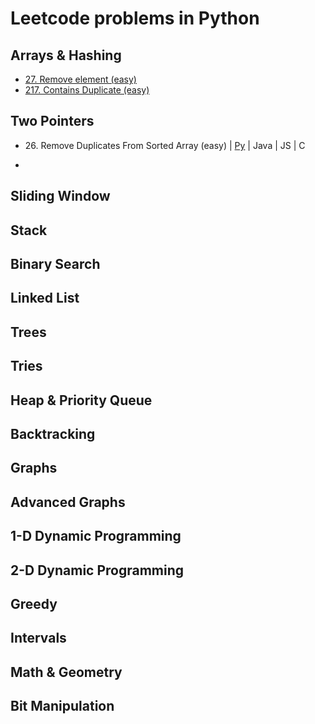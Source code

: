 # Leetcode problems in Python

## Arrays & Hashing
- [27. Remove element (easy)](https://github.com/flenhu/leetcode/blob/main/Python/easy/27_removeElement.ipynb)
- [217. Contains Duplicate (easy)](https://github.com/flenhu/leetcode/blob/main/Python/easy/217_containsDuplicate.ipynb)

## Two Pointers


- 26\. Remove Duplicates From Sorted Array (easy) 
| [Py](https://github.com/flenhu/leetcode/blob/main/Python/easy/26_removeDuplicatesFromSortedArray.ipynb)
| Java
| JS 
| C




-  

## Sliding Window

## Stack

## Binary Search

## Linked List

## Trees

## Tries

## Heap & Priority Queue

## Backtracking 

## Graphs

## Advanced Graphs

## 1-D Dynamic Programming

## 2-D Dynamic Programming 

## Greedy

## Intervals

## Math & Geometry

## Bit Manipulation

